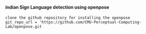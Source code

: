 #### indian Sign Language detection using openpose
```
clone the github repository for installing the openpose 
git_repo_url = 'https://github.com/CMU-Perceptual-Computing-Lab/openpose.git

```

